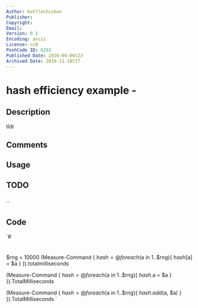 ```yaml
---
Author: battlechicken
Publisher: 
Copyright: 
Email: 
Version: 0.1
Encoding: ascii
License: cc0
PoshCode ID: 6283
Published Date: 2016-04-06t23
Archived Date: 2016-11-18t17
---
```


# hash efficiency example - 

## Description

tldr

## Comments



## Usage



## TODO



## 

``

## Code

`#
 #
 $rng = 10000
 (Measure-Command {
     $hash = @{}
     foreach ($a in 1..$rng){
         $hash[$a] = $a
     }
 }).totalmilliseconds
 
 (Measure-Command {
     $hash = @{}
     foreach ($a in 1..$rng){
         $hash.$a = $a
     }
 }).TotalMilliseconds
 
 (Measure-Command {
     $hash = @{}
     foreach ($a in 1..$rng){
         $hash.add($a, $a)
     }
 }).TotalMilliseconds
`


